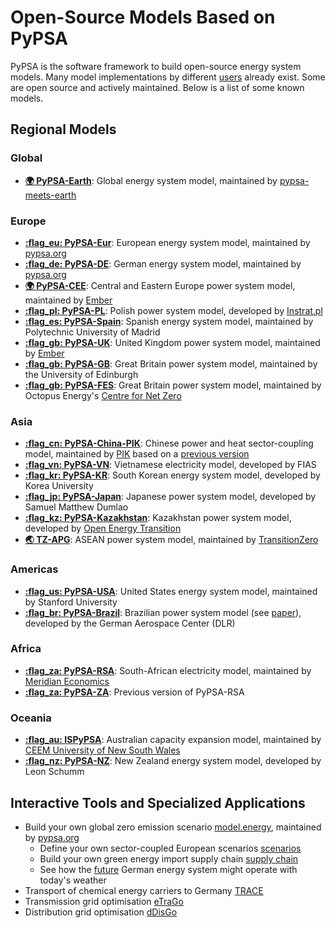 <!--
SPDX-FileCopyrightText: PyPSA Contributors

SPDX-License-Identifier: CC-BY-4.0
-->

# Open-Source Models Based on PyPSA

PyPSA is the software framework to build open-source energy system models. Many
model implementations by different [users](users.md) already exist. Some are
open source and actively maintained. Below is a list of some known models.

## Regional Models

### Global
- **[:earth_africa: PyPSA-Earth](https://github.com/pypsa-meets-earth/pypsa-earth)**: Global energy system model, maintained by [pypsa-meets-earth](https://pypsa-meets-earth.github.io/)

### Europe
- **[:flag_eu: PyPSA-Eur](https://github.com/PyPSA/pypsa-eur)**: European energy system model, maintained by [pypsa.org](https://pypsa.org)
- **[:flag_de: PyPSA-DE](https://github.com/PyPSA/pypsa-de)**: German energy system model, maintained by [pypsa.org](https://pypsa.org)
- **[:earth_africa: PyPSA-CEE](https://github.com/ember-climate/pypsa-cee)**: Central and Eastern Europe power system model, maintained by [Ember](https://ember-energy.org/)
- **[:flag_pl: PyPSA-PL](https://github.com/instrat-pl/pypsa-pl)**: Polish power system model, developed by [Instrat.pl](https://instrat.pl/en/)
- **[:flag_es: PyPSA-Spain](https://github.com/cristobal-GC/pypsa-spain)**: Spanish energy system model, maintained by Polytechnic University of Madrid
- **[:flag_gb: PyPSA-UK](https://github.com/ember-climate/pypsa-uk)**: United Kingdom power system model, maintained by [Ember](https://ember-energy.org/)
- **[:flag_gb: PyPSA-GB](https://github.com/andrewlyden/PyPSA-GB)**: Great Britain power system model, maintained by the University of Edinburgh
- **[:flag_gb: PyPSA-FES](https://github.com/centrefornetzero/pypsa-fes)**: Great Britain power system model, maintained by Octopus Energy's [Centre for Net Zero](https://www.centrefornetzero.org)

### Asia
- **[:flag_cn: PyPSA-China-PIK](https://github.com/pik-piam/PyPSA-China-PIK)**: Chinese power and heat sector-coupling model, maintained by [PIK](https://www.pik-potsdam.de) based on a [previous version](https://github.com/Xiaowei-Z/PyPSA-China)
- **[:flag_vn: PyPSA-VN](https://github.com/fiasresna/pypsa-vn)**: Vietnamese electricity model, developed by FIAS
- **[:flag_kr: PyPSA-KR](https://energyinnovation.korea.ac.kr/research/code-and-data)**: South Korean energy system model, developed by Korea University
- **[:flag_jp: PyPSA-Japan](https://github.com/smdumlao/demandfingerprint/tree/main/papers/coaldecommissioning)**: Japanese power system model, developed by Samuel Matthew Dumlao
- **[:flag_kz: PyPSA-Kazakhstan](https://github.com/pypsa-meets-earth/pypsa-kz-data)**: Kazakhstan power system model, developed by [Open Energy Transition ](https://www.openenergytransition.org/)
- **[:earth_asia: TZ-APG](https://www.transitionzero.org/products/tz-asean-power-grid-model)**: ASEAN power system model, maintained by [TransitionZero](https://www.transitionzero.org/)

### Americas
- **[:flag_us: PyPSA-USA](https://github.com/pypsa/pypsa-usa)**: United States energy system model, maintained by Stanford University
- **[:flag_br: PyPSA-Brazil](https://gitlab.com/dlr-ve/esy/open-brazil-energy-data/open-brazilian-energy-data)**: Brazilian power system model (see [paper](https://doi.org/10.1038/s41597-023-01992-9)), developed by the German Aerospace Center (DLR)

### Africa
- **[:flag_za: PyPSA-RSA](https://github.com/MeridianEconomics/pypsa-rsa)**: South-African electricity model, maintained by [Meridian Economics](https://meridianeconomics.co.za/)
- **[:flag_za: PyPSA-ZA](https://github.com/PyPSA/pypsa-za)**: Previous version of PyPSA-RSA

### Oceania
- **[:flag_au: ISPyPSA](https://github.com/Open-ISP/ISPyPSA)**: Australian capacity expansion model, maintained by [CEEM University of New South Wales](https://ceem.unsw.edu.au)
- **[:flag_nz: PyPSA-NZ](https://github.com/energyLS/pypsa-nz)**: New Zealand energy system model, developed by Leon Schumm


## Interactive Tools and Specialized Applications

- Build your own global zero emission scenario [model.energy](https://model.energy), maintained by [pypsa.org](https://pypsa.org)
    - Define your own sector-coupled European scenarios [scenarios](https://model.energy/scenarios/)
    - Build your own green energy import supply chain [supply chain](https://model.energy/green-energy-imports/)
    - See how the [future](https://model.energy/future/) German energy system might operate with today's weather 
- Transport of chemical energy carriers to Germany [TRACE](https://github.com/euronion/trace)
- Transmission grid optimisation [eTraGo](https://github.com/openego/eTraGo)
- Distribution grid optimisation [dDisGo](https://github.com/openego/eDisGo)
